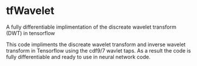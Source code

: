 # tfWavelet
A fully differentiable implimentation of the discreate wavelet transform (DWT) in tensorflow 

This code impliments the discreate wavelet transform and inverse wavelet transform in Tensorflow using the cdf9/7 wavlet taps. As a result the code is fully differentiable and ready to use in neural network code. 
